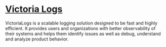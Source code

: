 # [Victoria Logs](https://victoriametrics.com/products/victorialogs/)

VictoriaLogs is a scalable logging solution designed to be fast and highly efficient. It provides users and organizations with better observability of their systems and helps them identify issues as well as debug, understand and analyze product behavior.
